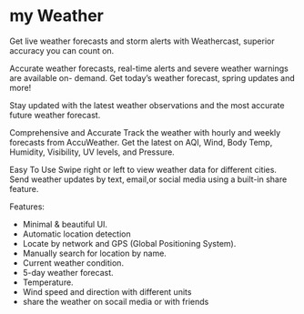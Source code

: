 # my Weather

Get live weather forecasts and storm alerts with Weathercast, superior accuracy you can count on. 

Accurate weather forecasts, real-time alerts and severe weather warnings are available on- demand. Get today’s weather forecast, spring updates and more! 

Stay updated with the latest weather observations and the most accurate future weather forecast.

Comprehensive and Accurate
Track the weather with hourly and weekly forecasts from AccuWeather. Get the latest on AQI, Wind, Body Temp, Humidity, Visibility, UV levels, and Pressure.

Easy To Use
Swipe right or left to view weather data for different cities. Send weather updates by text, email,or social media using a built-in share feature.

Features:
- Minimal & beautiful UI.
- Automatic location detection 
- Locate by network and GPS (Global Positioning System).
- Manually search for location by name.
- Current weather condition.
- 5-day weather forecast.
- Temperature.
- Wind speed and direction with different units
- share the weather on socail media or with friends
